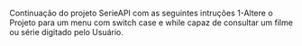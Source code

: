 Continuação do projeto SerieAPI com as seguintes intruções 
1-Altere o Projeto para um menu com switch case e while capaz de consultar um filme ou série digitado pelo Usuário.
